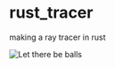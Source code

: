 # rust_tracer
making a ray tracer in rust

![Let there be balls](https://github.com/heftyfunseeker/rust_tracer/image.jpg)

